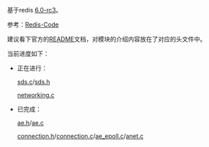 基于redis [6.0-rc3](https://github.com/antirez/redis/archive/6.0-rc3.tar.gz)。

参考：[Redis-Code](https://github.com/linyiqun/Redis-Code)

建议看下官方的[README](./README-Original.md)文档，对模块的介绍内容放在了对应的头文件中。

当前进度如下：

- 正在进行：

  [sds.c](./src/sds.c)/[sds.h](./src/sds.h)

  [networking.c](./src/networking.c)

- 已完成：

  [ae.h](./src/ae.h)/[ae.c](./src/ae.c)

  [connection.h](./src/connection.h)/[connection.c](./src/connection.c)/[ae_epoll.c](./src/ae_epoll.c)/[anet.c](./src/anet.c)